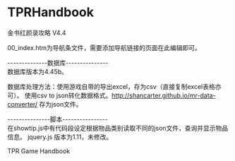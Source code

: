 TPRHandbook
===========
金书红颜录攻略
V4.4


00_index.htm为导航条文件，需要添加导航链接的页面在此编辑即可。



 
--------------数据库---------------  
数据库版本为4.45b。

数据库处理方法：使用游戏自带的导出excel，存为csv（直接复制excel表格亦可）。
使用csv to json转化数据格式。http://shancarter.github.io/mr-data-converter/
存为json文件。



 
---------------脚本----------------  
在showtip.js中有代码段设定根据物品类别读取不同的json文件，查询并显示物品信息。
jquery.js 版本为1.11，未修改。


TPR Game Handbook

